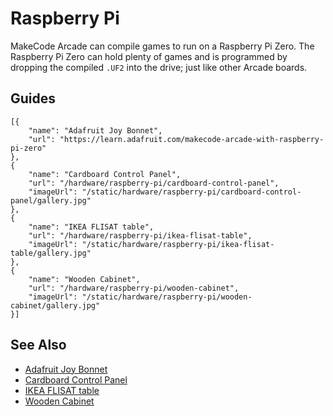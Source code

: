 # Raspberry Pi

MakeCode Arcade can compile games to run on a Raspberry Pi Zero. The Raspberry Pi Zero can hold plenty of games and is programmed by dropping the compiled ``.UF2`` into the drive; just like other Arcade boards. 

## Guides

```codecard
[{
    "name": "Adafruit Joy Bonnet",
    "url": "https://learn.adafruit.com/makecode-arcade-with-raspberry-pi-zero"
},
{
    "name": "Cardboard Control Panel",
    "url": "/hardware/raspberry-pi/cardboard-control-panel",
    "imageUrl": "/static/hardware/raspberry-pi/cardboard-control-panel/gallery.jpg"
},
{
    "name": "IKEA FLISAT table",
    "url": "/hardware/raspberry-pi/ikea-flisat-table",
    "imageUrl": "/static/hardware/raspberry-pi/ikea-flisat-table/gallery.jpg"
},
{
    "name": "Wooden Cabinet",
    "url": "/hardware/raspberry-pi/wooden-cabinet",
    "imageUrl": "/static/hardware/raspberry-pi/wooden-cabinet/gallery.jpg"
}]
```

## See Also

* [Adafruit Joy Bonnet](https://learn.adafruit.com/makecode-arcade-with-raspberry-pi-zero)
* [Cardboard Control Panel](/hardware/raspberry-pi/cardboard-control-panel)
* [IKEA FLISAT table](/hardware/raspberry-pi/ikea-flisat-table)
* [Wooden Cabinet](/hardware/raspberry-pi/wooden-cabinet)
